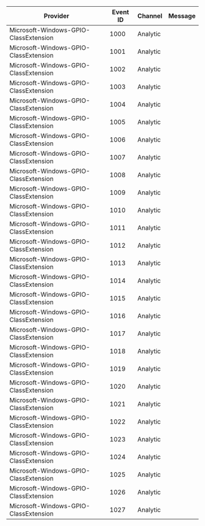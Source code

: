 Provider                               |  Event ID  |  Channel   |  Message
---------------------------------------|------------|------------|---------
Microsoft-Windows-GPIO-ClassExtension  |  1000      |  Analytic  |
Microsoft-Windows-GPIO-ClassExtension  |  1001      |  Analytic  |
Microsoft-Windows-GPIO-ClassExtension  |  1002      |  Analytic  |
Microsoft-Windows-GPIO-ClassExtension  |  1003      |  Analytic  |
Microsoft-Windows-GPIO-ClassExtension  |  1004      |  Analytic  |
Microsoft-Windows-GPIO-ClassExtension  |  1005      |  Analytic  |
Microsoft-Windows-GPIO-ClassExtension  |  1006      |  Analytic  |
Microsoft-Windows-GPIO-ClassExtension  |  1007      |  Analytic  |
Microsoft-Windows-GPIO-ClassExtension  |  1008      |  Analytic  |
Microsoft-Windows-GPIO-ClassExtension  |  1009      |  Analytic  |
Microsoft-Windows-GPIO-ClassExtension  |  1010      |  Analytic  |
Microsoft-Windows-GPIO-ClassExtension  |  1011      |  Analytic  |
Microsoft-Windows-GPIO-ClassExtension  |  1012      |  Analytic  |
Microsoft-Windows-GPIO-ClassExtension  |  1013      |  Analytic  |
Microsoft-Windows-GPIO-ClassExtension  |  1014      |  Analytic  |
Microsoft-Windows-GPIO-ClassExtension  |  1015      |  Analytic  |
Microsoft-Windows-GPIO-ClassExtension  |  1016      |  Analytic  |
Microsoft-Windows-GPIO-ClassExtension  |  1017      |  Analytic  |
Microsoft-Windows-GPIO-ClassExtension  |  1018      |  Analytic  |
Microsoft-Windows-GPIO-ClassExtension  |  1019      |  Analytic  |
Microsoft-Windows-GPIO-ClassExtension  |  1020      |  Analytic  |
Microsoft-Windows-GPIO-ClassExtension  |  1021      |  Analytic  |
Microsoft-Windows-GPIO-ClassExtension  |  1022      |  Analytic  |
Microsoft-Windows-GPIO-ClassExtension  |  1023      |  Analytic  |
Microsoft-Windows-GPIO-ClassExtension  |  1024      |  Analytic  |
Microsoft-Windows-GPIO-ClassExtension  |  1025      |  Analytic  |
Microsoft-Windows-GPIO-ClassExtension  |  1026      |  Analytic  |
Microsoft-Windows-GPIO-ClassExtension  |  1027      |  Analytic  |
